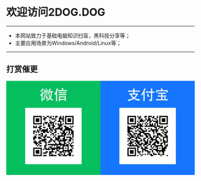 # 欢迎访问2DOG.DOG<!-- {docsify-ignore-all} -->
----
- 本网站致力于基础电脑知识扫盲，黑科技分享等；
- 主要应用场景为Windows/Android/Linux等；
----
## 打赏催更
![](/img/2023-07-15-10-02-33.png)